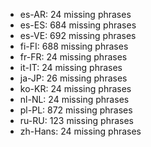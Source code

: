 - es-AR: 24 missing phrases
- es-ES: 684 missing phrases
- es-VE: 692 missing phrases
- fi-FI: 688 missing phrases
- fr-FR: 24 missing phrases
- it-IT: 24 missing phrases
- ja-JP: 26 missing phrases
- ko-KR: 24 missing phrases
- nl-NL: 24 missing phrases
- pl-PL: 872 missing phrases
- ru-RU: 123 missing phrases
- zh-Hans: 24 missing phrases
